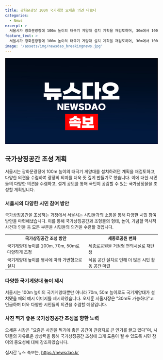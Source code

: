 ```yaml
---
title: 광화문광장 100m 국기게양 오세훈 의견 다르다
categories:
  - News
excerpt: >
  서울시가 광화문광장에 100m 높이의 태극기 게양대 설치 계획을 재검토하며, 30m에서 100m까지 다양한 높이의 예시를 제시했다. 오세훈 시장은 시민의 다양한 의견을 수렴하고 국가상징공간을 인스타그래머블한 곳으로 만들기 위해 설계공모를 추진 중이다. 세종로공원은 식음 공간으로 재탄생할 예정이며, 국가상징공간과 세종로공원이 조화롭게 조성될 것으로 기대된다. (150자)
feature_text: >
  서울시가 광화문광장에 100m 높이의 태극기 게양대 설치 계획을 재검토하며, 30m에서 100m까지 다양한 높이의 예시를 제시했다. 오세훈 시장은 시민의 다양한 의견을 수렴하고 국가상징공간을 인스타그래머블한 곳으로 만들기 위해 설계공모를 추진 중이다. 세종로공원은 식음 공간으로 재탄생할 예정이며, 국가상징공간과 세종로공원이 조화롭게 조성될 것으로 기대된다. (150자)
image: '/assets/img/newsdao_breakingnews.jpg'
---
```


<p><img src="/assets/img/newsdao_breakingnews.jpg" alt="ranknews 속보" /></p>

<h2 data-ke-size="size26">국가상징공간 조성 계획</h2>

<p data-ke-size="size16">서울시는 광화문광장에 100m 높이의 태극기 게양대를 설치하려던 계획을 재검토하고, 다양한 의견을 수렴하여 광장의 의미를 더욱 뜻 깊게 만들기로 했습니다. 이에 대한 시민들의 다양한 의견을 수렴하고, 설계 공모를 통해 국민이 공감할 수 있는 국가상징물을 조성할 계획입니다.</p>

<h3>서울시의 다양한 시민 참여 방안</h3>

<p data-ke-size="size16">국가상징공간을 조성하는 과정에서 서울시는 시민들과의 소통을 통해 다양한 시민 참여 방안을 마련해냈습니다. 이를 통해 국가상징공간과 조형물의 형태, 높이, 기념할 역사적 사건과 인물 등 모든 부문을 시민들의 의견을 수렴할 것입니다.</p>

<table>
  <tr>
    <td style="text-align: center; height: 17px;"><b>국가상징공간 조성 방안</b></td>
    <td style="text-align: center; height: 17px;"><b>세종로공원 변화</b></td>
  </tr>
  <tr>
    <td>국기게양대 높이를 100m, 70m, 50m로 다양하게 조정</td>
    <td>세종로공원을 거점형 편의시설로 재탄생</td>
  </tr>
  <tr>
    <td>국기게양대 높이를 행사에 따라 가변형으로 설치</td>
    <td>식음 공간 설치로 인해 더 많은 시민 활동 공간 마련</td>
  </tr>
</table>

<h3>다양한 국기게양대 높이 제시</h3>

<p data-ke-size="size16">서울시는 100m 높이의 국기게양대뿐만 아니라 70m, 50m 높이로도 국기게양대가 설치됐을 때의 예시 이미지를 제시하였습니다. 오세훈 서울시장은 "30m도 가능하다"고 언급하며 더욱 다양한 시민들의 의견을 수렴할 예정입니다.</p>

<h3>사진 찍기 좋은 국가상징공간 조성을 향한 노력</h3>

<p data-ke-size="size16">오세훈 시장은 "요즘은 사진을 찍기에 좋은 공간이 관광지로 큰 인기를 끌고 있다"며, 시민들의 자유로운 상상력을 통해 국가상징공간 조성에 크게 도움이 될 수 있도록 시민 참여의 중요성에 대해 강조하였습니다.</p>
실시간 뉴스 속보는, <a href="https://newsdao.kr" rel="dofollow">https://newsdao.kr</a>


